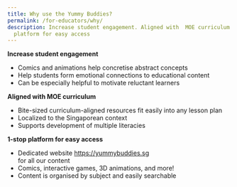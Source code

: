 ```yaml
---
title: Why use the Yummy Buddies?
permalink: /for-educators/why/
description: Increase student engagement. Aligned with  MOE curriculum. 1-stop
  platform for easy access
---
```

**Increase student engagement**
* Comics and animations help concretise abstract concepts
* Help students form emotional connections to educational content
* Can be especially helpful to motivate reluctant learners 

**Aligned with  MOE curriculum**

*   Bite-sized curriculum-aligned resources fit easily into any lesson plan   
*   Localized to the Singaporean context  
*   Supports development of multiple literacies

**1-stop platform for easy access**
*   Dedicated website https://yummybuddies.sg  
    for all our content  
*   Comics, interactive games, 3D animations, and more!  
*   Content is organised by subject and easily searchable